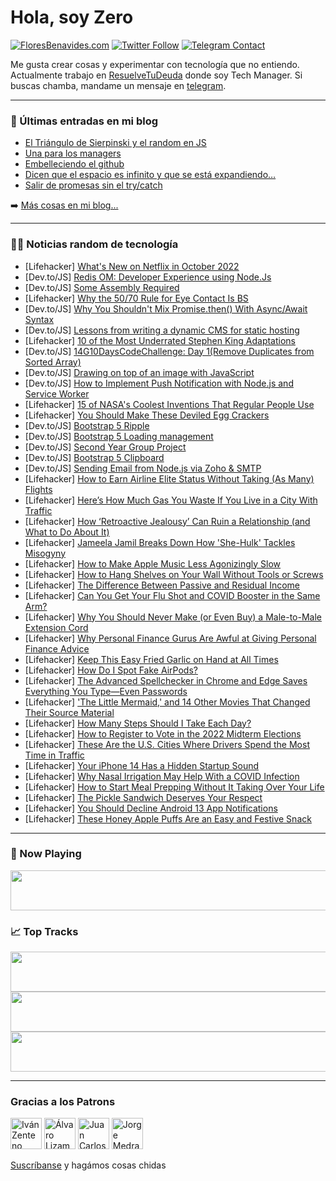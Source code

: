 # Hola, soy Zero

[![FloresBenavides.com](https://img.shields.io/website?down_message=oops&label=MiBlog&style=for-the-badge&up_message=online&url=https%3A%2F%2Ffloresbenavides.com)](https://floresbenavides.com) [![Twitter Follow](https://img.shields.io/twitter/follow/ZeroDragon?color=%231DA1F2&label=Follow&logo=twitter&logoColor=ffffff&style=for-the-badge)](https://twitter.com/zerodragon) [![Telegram Contact](https://img.shields.io/badge/escr%C3%ADbeme-ZeroDragon-%2326A5E4?style=for-the-badge&logo=telegram)](https://t.me/zerodragon)

Me gusta crear cosas y experimentar con tecnología que no entiendo.
Actualmente trabajo en [ResuelveTuDeuda](http://github.com/resuelve) donde soy Tech Manager.
Si buscas chamba, mandame un mensaje en [telegram](https://t.me/zerodragon).

---

### 📕 Últimas entradas en mi blog
<!-- BLOG-POST-LIST:START -->
- [El Triángulo de Sierpinski y el random en JS](https://floresbenavides.com/el-triangulo-de-sierpinski-y-el-random-en-js/)
- [Una para los managers](https://floresbenavides.com/una-para-los-managers/)
- [Embelleciendo el github](https://floresbenavides.com/embelleciendo-el-github/)
- [Dicen que el espacio es infinito y que se está expandiendo…](https://floresbenavides.com/dicen-que-el-espacio-es-infinito-y-que-se-esta-expandiendo/)
- [Salir de promesas sin el try/catch](https://floresbenavides.com/salir-de-promesas-sin-el-try-catch/)
<!-- BLOG-POST-LIST:END -->

➡️ [Más cosas en mi blog...](https://floresbenavides.com)

---

### 👨‍💻 Noticias random de tecnología
<!-- TECH-POSTS:START -->
- [Lifehacker] [What&#39;s New on Netflix in October 2022](https://lifehacker.com/whats-new-on-netflix-in-october-2022-1849562817)
- [Dev.to/JS] [Redis OM: Developer Experience using Node.Js](https://dev.to/tochine/redis-om-developer-experience-using-nodejs-4h6o)
- [Dev.to/JS] [Some Assembly Required](https://dev.to/rmion/some-assembly-required-4hdh)
- [Lifehacker] [Why the 50/70 Rule for Eye Contact Is BS](https://lifehacker.com/why-the-50-70-rule-for-eye-contact-is-bullshit-1849561431)
- [Dev.to/JS] [Why You Shouldn&#39;t Mix Promise.then&lpar;&rpar; With Async/Await Syntax](https://dev.to/maximization/why-you-shouldnt-mix-promisethen-with-asyncawait-syntax-gl1)
- [Dev.to/JS] [Lessons from writing a dynamic CMS for static hosting](https://dev.to/turowski/lessons-from-writing-a-dynamic-cms-for-static-hosting-4a1g)
- [Lifehacker] [10 of the Most Underrated Stephen King Adaptations](https://lifehacker.com/10-of-the-most-underrated-stephen-king-adaptations-1849559325)
- [Dev.to/JS] [14G10DaysCodeChallenge: Day 1&lpar;Remove Duplicates from Sorted Array&rpar;](https://dev.to/chinwendufausty/14g10dayscodechallenge-day-1remove-duplicates-from-sorted-array-2a3h)
- [Dev.to/JS] [Drawing on top of an image with JavaScript](https://dev.to/coder4_life/drawing-on-top-of-an-image-with-javascript-30p)
- [Dev.to/JS] [How to Implement Push Notification with Node.js and Service Worker](https://dev.to/mensaiah/how-to-implement-push-notification-with-nodejs-and-service-worker-pl8)
- [Lifehacker] [15 of NASA&#39;s Coolest Inventions That Regular People Use](https://lifehacker.com/15-of-nasas-coolest-inventions-that-regular-people-use-1849559944)
- [Lifehacker] [You Should Make These Deviled Egg Crackers](https://lifehacker.com/you-should-make-these-deviled-egg-crackers-1849560253)
- [Dev.to/JS] [Bootstrap 5 Ripple](https://dev.to/mdbootstrap/bootstrap-5-ripple-2m96)
- [Dev.to/JS] [Bootstrap 5 Loading management](https://dev.to/mdbootstrap/bootstrap-5-loading-management-4m7)
- [Dev.to/JS] [Second Year Group Project](https://dev.to/dinithkumudika/second-year-group-project-lmo)
- [Dev.to/JS] [Bootstrap 5 Clipboard](https://dev.to/mdbootstrap/bootstrap-5-clipboard-2g64)
- [Dev.to/JS] [Sending Email from Node.js via Zoho &amp; SMTP](https://dev.to/aacitelli/sending-email-from-nodejs-via-zoho-smtp-4j39)
- [Lifehacker] [How to Earn Airline Elite Status Without Taking &lpar;As Many&rpar; Flights](https://lifehacker.com/how-to-earn-airline-elite-status-without-taking-as-man-1849559031)
- [Lifehacker] [Here’s How Much Gas You Waste If You Live in a City With Traffic](https://lifehacker.com/here-s-how-much-gas-you-waste-if-you-live-in-a-city-wit-1849559211)
- [Lifehacker] [How ‘Retroactive Jealousy’ Can Ruin a Relationship &lpar;and What to Do About It&rpar;](https://lifehacker.com/how-retroactive-jealousy-can-ruin-a-relationship-and-1849558401)
- [Lifehacker] [Jameela Jamil Breaks Down How &#39;She-Hulk&#39; Tackles Misogyny](https://lifehacker.com/jameela-jamil-breaks-down-how-she-hulk-tackles-misogyny-1849559383)
- [Lifehacker] [How to Make Apple Music Less Agonizingly Slow](https://lifehacker.com/how-to-make-apple-music-less-agonizingly-slow-1849558548)
- [Lifehacker] [How to Hang Shelves on Your Wall Without Tools or Screws](https://lifehacker.com/how-to-hang-shelves-on-your-wall-without-tools-or-screw-1849558343)
- [Lifehacker] [The Difference Between Passive and Residual Income](https://lifehacker.com/the-difference-between-passive-and-residual-income-1849559680)
- [Lifehacker] [Can You Get Your Flu Shot and COVID Booster in the Same Arm?](https://lifehacker.com/can-you-get-your-flu-shot-and-covid-booster-in-the-same-1849559241)
- [Lifehacker] [Why You Should Never Make &lpar;or Even Buy&rpar; a Male-to-Male Extension Cord](https://lifehacker.com/why-you-should-never-make-or-even-buy-a-male-to-male-1849555967)
- [Lifehacker] [Why Personal Finance Gurus Are Awful at Giving Personal Finance Advice](https://lifehacker.com/why-personal-finance-gurus-are-awful-at-giving-personal-1849558271)
- [Lifehacker] [Keep This Easy Fried Garlic on Hand at All Times](https://lifehacker.com/keep-this-easy-fried-garlic-on-hand-at-all-times-1849558561)
- [Lifehacker] [How Do I Spot Fake AirPods?](https://lifehacker.com/how-do-i-spot-fake-airpods-1849558792)
- [Lifehacker] [The Advanced Spellchecker in Chrome and Edge Saves Everything You Type—Even Passwords](https://lifehacker.com/the-advanced-spellchecker-in-chrome-and-edge-saves-ever-1849557849)
- [Lifehacker] [&#39;The Little Mermaid,&#39; and 14 Other Movies That Changed Their Source Material](https://lifehacker.com/the-little-mermaid-and-14-other-movies-that-changed-1849552960)
- [Lifehacker] [How Many Steps Should I Take Each Day?](https://lifehacker.com/how-many-steps-should-i-take-each-day-1849557954)
- [Lifehacker] [How to Register to Vote in the 2022 Midterm Elections](https://lifehacker.com/how-to-register-to-vote-in-the-2022-midterm-elections-1849557507)
- [Lifehacker] [These Are the U.S. Cities Where Drivers Spend the Most Time in Traffic](https://lifehacker.com/these-are-the-u-s-cities-where-drivers-spend-the-most-1849557957)
- [Lifehacker] [Your iPhone 14 Has a Hidden Startup Sound](https://lifehacker.com/your-iphone-14-has-a-hidden-startup-sound-1849557750)
- [Lifehacker] [Why Nasal Irrigation May Help With a COVID Infection](https://lifehacker.com/why-nasal-irrigation-may-help-with-a-covid-infection-1849555930)
- [Lifehacker] [How to Start Meal Prepping Without It Taking Over Your Life](https://lifehacker.com/how-to-start-meal-prepping-without-it-taking-over-your-1849555451)
- [Lifehacker] [The Pickle Sandwich Deserves Your Respect](https://lifehacker.com/the-pickle-sandwich-deserves-your-respect-1849555654)
- [Lifehacker] [You Should Decline Android 13 App Notifications](https://lifehacker.com/you-should-decline-android-13-app-notifications-1849555426)
- [Lifehacker] [These Honey Apple Puffs Are an Easy and Festive Snack](https://lifehacker.com/these-honey-apple-puffs-are-an-easy-and-festive-snack-1849555129)<!-- TECH-POSTS:END -->

---

### 🎵 Now Playing
<a href="https://spotify-now-playing-dun.vercel.app/now-playing?open"><img src="https://spotify-now-playing-dun.vercel.app/now-playing" width="540" height="64"></a>

### 📈 Top Tracks
<a href="https://spotify-now-playing-dun.vercel.app/top-tracks?i=1&open"><img src="https://spotify-now-playing-dun.vercel.app/top-tracks?i=1" width="540" height="64"></a>
<a href="https://spotify-now-playing-dun.vercel.app/top-tracks?i=2&open"><img src="https://spotify-now-playing-dun.vercel.app/top-tracks?i=2" width="540" height="64"></a>
<a href="https://spotify-now-playing-dun.vercel.app/top-tracks?i=3&open"><img src="https://spotify-now-playing-dun.vercel.app/top-tracks?i=3" width="540" height="64"></a>

---

### Gracias a los Patrons
[<img src="https://avatars.githubusercontent.com/u/243380?v=4" alt="Iván Zenteno" width="50px">](https://github.com/k001) [<img src="https://avatars.githubusercontent.com/u/19955639?v=4" alt="Álvaro Lizama" width="50px">](https://github.com/alvarolizama) [<img src="https://avatars.githubusercontent.com/u/2718753?v=4" alt="Juan Carlos Ruiz" width="50px">](https://github.com/JuanCrg90) [<img src="https://avatars.githubusercontent.com/u/37025?v=4" alt="Jorge Medrano" width="50px">](https://github.com/h1pp1e) 

[Suscríbanse](https://www.patreon.com/zerodragon) y hagámos cosas chidas
